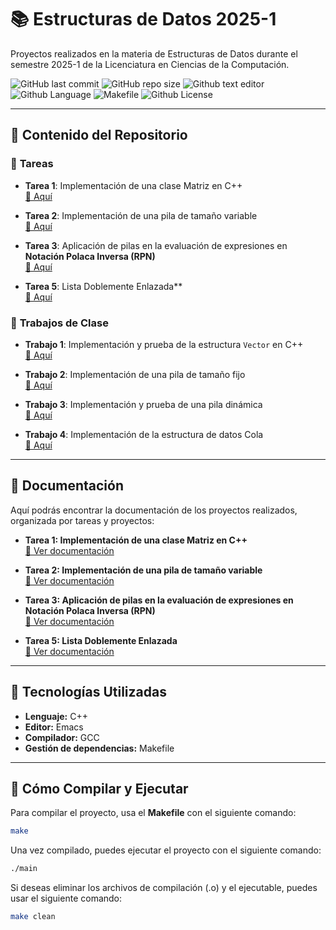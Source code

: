 # 📚 Estructuras de Datos 2025-1
Proyectos realizados en la materia de Estructuras de Datos durante el semestre 2025-1 de la Licenciatura en Ciencias de la Computación.

![GitHub last commit](https://img.shields.io/github/last-commit/ComputerChemistry/Estructuras-de-Datos-2025-1?style=for-the-badge&color=b4befe) 
![GitHub repo size](https://img.shields.io/github/repo-size/ComputerChemistry/Estructuras-de-Datos-2025-1?style=for-the-badge&color=cba6f7) 
![Github text editor](https://img.shields.io/badge/Emacs-%237F5AB6.svg?&style=for-the-badge&logo=gnu-emacs&logoColor=white) 
![Github Language](https://img.shields.io/badge/C%2B%2B-00599C?style=for-the-badge&logo=c%2B%2B&logoColor=white) 
![Makefile](https://img.shields.io/badge/Build-Makefile-89b4fa?style=for-the-badge&logo=gnu&logoColor=white) 
![Github License](https://img.shields.io/badge/MIT-green?style=for-the-badge)

---
## 📂 Contenido del Repositorio  

### 🔹 **Tareas**

- **Tarea 1**: Implementación de una clase Matriz en C++  
  [🔗 Aquí](https://github.com/ComputerChemistry/Estructuras-de-Datos-2025-1/tree/main/Tareas/Tarea01/Tarea01Matriz)

- **Tarea 2**: Implementación de una pila de tamaño variable  
  [🔗 Aquí](https://github.com/ComputerChemistry/Estructuras-de-Datos-2025-1/tree/main/Tareas/Tarea02/Tarea02PilaTamVar)

- **Tarea 3**: Aplicación de pilas en la evaluación de expresiones en **Notación Polaca Inversa (RPN)**  
  [🔗 Aquí](https://github.com/ComputerChemistry/Estructuras-de-Datos-2025-1/tree/main/Tareas/Tarea03/Tarea03AplicaciondePilas)

- **Tarea 5**: Lista Doblemente Enlazada**  
  [🔗 Aquí](https://github.com/ComputerChemistry/Estructuras-de-Datos-2025-1/tree/main/Tareas/Tarea05/Tarea05ListaDobleEnlazada)



### 🏫 **Trabajos de Clase**

- **Trabajo 1**: Implementación y prueba de la estructura `Vector` en C++  
  [🔗 Aquí](https://github.com/ComputerChemistry/Estructuras-de-Datos-2025-1/tree/main/Clases/PruebaVector)

- **Trabajo 2**: Implementación de una pila de tamaño fijo  
  [🔗 Aquí](https://github.com/ComputerChemistry/Estructuras-de-Datos-2025-1/tree/main/Clases/PilaTamFijo)

- **Trabajo 3**: Implementación y prueba de una pila dinámica  
  [🔗 Aquí](https://github.com/ComputerChemistry/Estructuras-de-Datos-2025-1/tree/main/Clases/PruebaPilaDinamica)

- **Trabajo 4**: Implementación de la estructura de datos Cola  
  [🔗 Aquí](https://github.com/ComputerChemistry/Estructuras-de-Datos-2025-1/tree/main/Clases/PruebaCola)

---

## 📖 **Documentación**

Aquí podrás encontrar la documentación de los proyectos realizados, organizada por tareas y proyectos:

- **Tarea 1: Implementación de una clase Matriz en C++**  
  [📄 Ver documentación](https://computerchemistry.github.io/Estructuras-de-Datos-2025-1/Tarea01/docs01/index.html)

- **Tarea 2: Implementación de una pila de tamaño variable**  
  [📄 Ver documentación](https://computerchemistry.github.io/Estructuras-de-Datos-2025-1/Tarea02/docs02/index.html)

- **Tarea 3: Aplicación de pilas en la evaluación de expresiones en Notación Polaca Inversa (RPN)**  
  [📄 Ver documentación](https://computerchemistry.github.io/Estructuras-de-Datos-2025-1/Tarea03/docs03/index.html)

- **Tarea 5: Lista Doblemente Enlazada**  
  [📄 Ver documentación](https://computerchemistry.github.io/Estructuras-de-Datos-2025-1/Tarea05/docs05/index.html)


---

## 🚀 Tecnologías Utilizadas  

- **Lenguaje:** C++  
- **Editor:** Emacs  
- **Compilador:** GCC  
- **Gestión de dependencias:** Makefile  

---
## 🔨 Cómo Compilar y Ejecutar

Para compilar el proyecto, usa el **Makefile** con el siguiente comando:

```bash
make
```
Una vez compilado, puedes ejecutar el proyecto con el siguiente comando:

```bash
./main
```

Si deseas eliminar los archivos de compilación (.o) y el ejecutable, puedes usar el siguiente comando:
```bash
make clean
```
